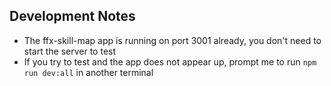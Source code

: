 ## Development Notes

- The ffx-skill-map app is running on port 3001 already, you don't need to start the server to test
- If you try to test and the app does not appear up, prompt me to run `npm run dev:all` in another terminal